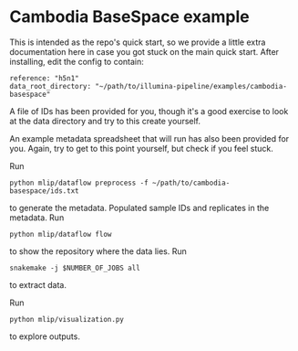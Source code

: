 # Cambodia BaseSpace example

This is intended as the repo's quick start, so we provide a little extra documentation here in case you got stuck on the main quick start. After installing, edit the config to contain:

```
reference: "h5n1"
data_root_directory: "~/path/to/illumina-pipeline/examples/cambodia-basespace"
```

A file of IDs has been provided for you, though it's a good exercise to look at the data directory and try to this create yourself.

An example metadata spreadsheet that will run has also been provided for you. Again, try to get to this point yourself, but check if you feel stuck.

Run

```
python mlip/dataflow preprocess -f ~/path/to/cambodia-basespace/ids.txt
```

to generate the metadata. Populated sample IDs and replicates in the metadata. Run

```
python mlip/dataflow flow
```

to show the repository where the data lies. Run

```
snakemake -j $NUMBER_OF_JOBS all
```

to extract data.

Run

```
python mlip/visualization.py
```

to explore outputs.